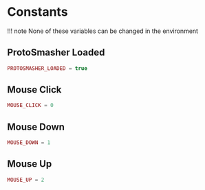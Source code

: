# Constants
!!! note 
    None of these variables can be changed in the environment

## ProtoSmasher Loaded
``` lua
PROTOSMASHER_LOADED = true
```

## Mouse Click
``` lua
MOUSE_CLICK = 0
```

## Mouse Down
``` lua
MOUSE_DOWN = 1
```

## Mouse Up
``` lua
MOUSE_UP = 2
```